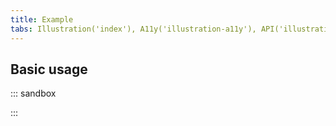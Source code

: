 ```yaml
---
title: Example
tabs: Illustration('index'), A11y('illustration-a11y'), API('illustration-api'), Example('illustration-code'), Changelog('illustration-changelog')
---
```


## Basic usage

::: sandbox

<script lang="tsx">
import React from 'react';
import MailSentReact from '@semcore/ui/illustration/MailSent';

const Demo = () => {
  return <MailSentReact />;
};
</script>

:::
